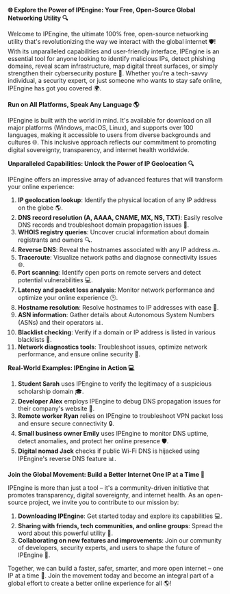 **🌐 Explore the Power of IPEngine: Your Free, Open-Source Global Networking Utility 🔍**

Welcome to IPEngine, the ultimate 100% free, open-source networking utility that's revolutionizing the way we interact with the global internet 🛡️! With its unparalleled capabilities and user-friendly interface, IPEngine is an essential tool for anyone looking to identify malicious IPs, detect phishing domains, reveal scam infrastructure, map digital threat surfaces, or simply strengthen their cybersecurity posture 🔐. Whether you're a tech-savvy individual, a security expert, or just someone who wants to stay safe online, IPEngine has got you covered 🌍.

**Run on All Platforms, Speak Any Language 🌎**

IPEngine is built with the world in mind. It's available for download on all major platforms (Windows, macOS, Linux), and supports over 100 languages, making it accessible to users from diverse backgrounds and cultures 🌐. This inclusive approach reflects our commitment to promoting digital sovereignty, transparency, and internet health worldwide.

**Unparalleled Capabilities: Unlock the Power of IP Geolocation 🔍**

IPEngine offers an impressive array of advanced features that will transform your online experience:

1. **IP geolocation lookup**: Identify the physical location of any IP address on the globe 🌎.
2. **DNS record resolution (A, AAAA, CNAME, MX, NS, TXT)**: Easily resolve DNS records and troubleshoot domain propagation issues 📡.
3. **WHOIS registry queries**: Uncover crucial information about domain registrants and owners 🔍.
4. **Reverse DNS**: Reveal the hostnames associated with any IP address 🔜.
5. **Traceroute**: Visualize network paths and diagnose connectivity issues 🌐.
6. **Port scanning**: Identify open ports on remote servers and detect potential vulnerabilities 💻.
7. **Latency and packet loss analysis**: Monitor network performance and optimize your online experience 🕒.
8. **Hostname resolution**: Resolve hostnames to IP addresses with ease 🔑.
9. **ASN information**: Gather details about Autonomous System Numbers (ASNs) and their operators 📊.
10. **Blacklist checking**: Verify if a domain or IP address is listed in various blacklists 🔴.
11. **Network diagnostics tools**: Troubleshoot issues, optimize network performance, and ensure online security 🔧.

**Real-World Examples: IPEngine in Action 💻**

1. **Student Sarah** uses IPEngine to verify the legitimacy of a suspicious scholarship domain 🎓.
2. **Developer Alex** employs IPEngine to debug DNS propagation issues for their company's website 👀.
3. **Remote worker Ryan** relies on IPEngine to troubleshoot VPN packet loss and ensure secure connectivity 🔒.
4. **Small business owner Emily** uses IPEngine to monitor DNS uptime, detect anomalies, and protect her online presence 🛡️.
5. **Digital nomad Jack** checks if public Wi-Fi DNS is hijacked using IPEngine's reverse DNS feature 📊.

**Join the Global Movement: Build a Better Internet One IP at a Time 🚀**

IPEngine is more than just a tool – it's a community-driven initiative that promotes transparency, digital sovereignty, and internet health. As an open-source project, we invite you to contribute to our mission by:

1. **Downloading IPEngine**: Get started today and explore its capabilities 💻.
2. **Sharing with friends, tech communities, and online groups**: Spread the word about this powerful utility 📢.
3. **Collaborating on new features and improvements**: Join our community of developers, security experts, and users to shape the future of IPEngine 🤝.

Together, we can build a faster, safer, smarter, and more open internet – one IP at a time 🔗. Join the movement today and become an integral part of a global effort to create a better online experience for all 🌎!